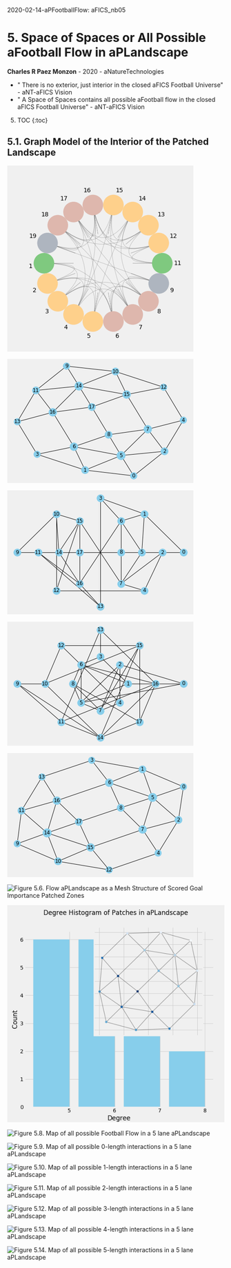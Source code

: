2020-02-14-aPFootballFlow: aFICS_nb05 
# 5. Space of Spaces or All Possible aFootball Flow in aPLandscape
**Charles R Paez Monzon** - 2020 - aNatureTechnologies

  - " There is no exterior, just interior in the closed aFICS Football Universe" - aNT-aFICS Vision
  - " A Space of Spaces contains all possible aFootball flow in the closed aFICS Football Universe" - aNT-aFICS Vision

5. TOC
{:toc}

## 5.1. Graph Model of the Interior of the Patched Landscape

![](/images/inaPLandscape_neighborhood.png "Figure 5.1. Organization of aFootball Inside Space in a Patched Landscape")


![](/images/inaFootball_Space_Architecture.png "Figure 5.2. Architecture of aFootball Inside Space in a Patched Landscape")


![](/images/inaFootball_1Neighborhood.png "Figure 5.3. aFootball Adjacency Between Patches Create Meso Subspaces ")


![](/images/inaFootball_team_half.png "Figure 5.4. aFootball Adjacency Between Half-Landscape Patches Create Meso Subspaces")


![](/images/inaFootball_KSpace_Architecture.png "Figure 5.5. aFootball Adjacency Between aPLandscape Meso Subspaces")


![](/images/inaPFootballMeshStructureScoreGoalImportance.png "Figure 5.6. Flow aPLandscape as a Mesh Structure of Scored Goal 
Importance Patched Zones")


![](/images/DegreeHistogramPatchesinaPLandscape.png "Figure 5.7. Degree Histogram of Patches in aPLandscape")


![](/images/inAllpossibleaPFootballFlowin5lanesaPLandscape.png "Figure 5.8. Map of all possible Football Flow in a 5 lane 
aPLandscape")


![](/images/inaPLandscape5lanes_pl0_interconnectivity.png "Figure 5.9. Map of all possible 0-length interactions in a 5 lane 
aPLandscape")


![](/images/inaPLandscape5lanes_pl1_interconnectivity.png "Figure 5.10. Map of all possible 1-length interactions in a 5 lane 
aPLandscape")


![](/images/inaPLandscape5lanes_pl2_interconnectivity.png "Figure 5.11. Map of all possible 2-length interactions in a 5 lane 
aPLandscape")


![](/images/inaPLandscape5lanes_pl3_interconnectivity.png "Figure 5.12. Map of all possible 3-length interactions in a 5 lane 
aPLandscape")


![](/images/inaPLandscape5lanes_pl4_interconnectivity.png "Figure 5.13. Map of all possible 4-length interactions in a 5 lane 
aPLandscape")


![](/images/inaPLandscape5lanes_pl5_interconnectivity.png "Figure 5.14. Map of all possible 5-length interactions in a 5 lane 
aPLandscape")

